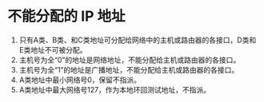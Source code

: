 # 不能分配的 IP 地址

1. 只有A类、B类、和C类地址可分配给网络中的主机或路由器的各接口，D类和E类地址不可被分配。
2. 主机号为全“0”的地址是网络地址，不能分配给主机或路由器的各接口。
3. 主机号为全“1”的地址是广播地址，不能分配给主机或路由器的各接口。
4. A类地址中最小网络号0，保留不指派。
5. A类地址中最大网络号127，作为本地环回测试地址，不指派。
